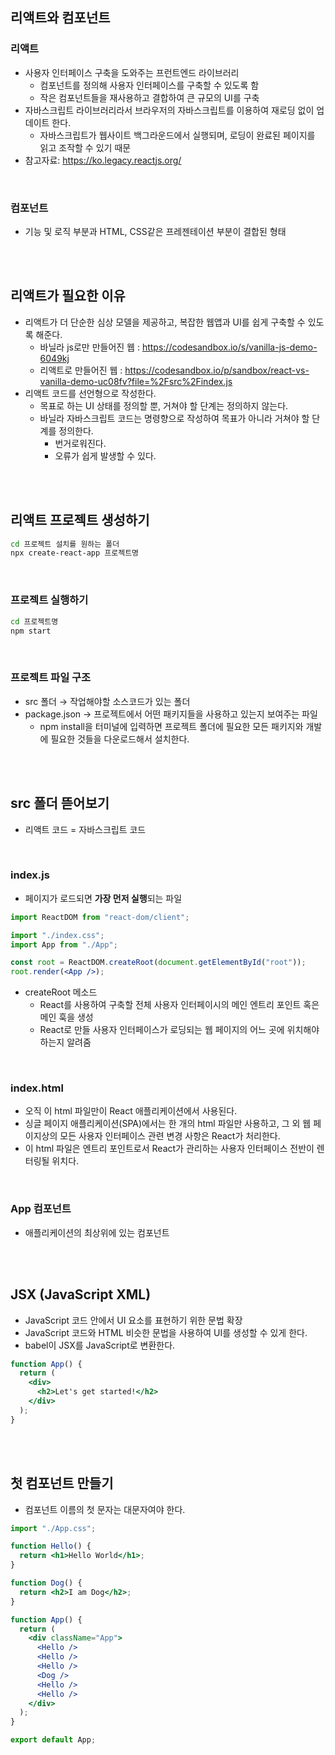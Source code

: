 ## 리액트와 컴포넌트

### 리액트

- 사용자 인터페이스 구축을 도와주는 프런트엔드 라이브러리
  - 컴포넌트를 정의해 사용자 인터페이스를 구축할 수 있도록 함
  - 작은 컴포넌트들을 재사용하고 결합하여 큰 규모의 UI를 구축
- 자바스크립트 라이브러리라서 브라우저의 자바스크립트를 이용하여 재로딩 없이 업데이트 한다.
  - 자바스크립트가 웹사이트 백그라운드에서 실행되며, 로딩이 완료된 페이지를 읽고 조작할 수 있기 때문
- 참고자료: https://ko.legacy.reactjs.org/

<br>

### 컴포넌트

- 기능 및 로직 부분과 HTML, CSS같은 프레젠테이션 부분이 결합된 형태

<br>
<br>

## 리액트가 필요한 이유

- 리액트가 더 단순한 심상 모델을 제공하고, 복잡한 웹앱과 UI를 쉽게 구축할 수 있도록 해준다.
  - 바닐라 js로만 만들어진 웹 : https://codesandbox.io/s/vanilla-js-demo-6049kj
  - 리액트로 만들어진 웹 : https://codesandbox.io/p/sandbox/react-vs-vanilla-demo-uc08fv?file=%2Fsrc%2Findex.js
- 리액트 코드를 선언형으로 작성한다.
  - 목표로 하는 UI 상태를 정의할 뿐, 거쳐야 할 단계는 정의하지 않는다.
  - 바닐라 자바스크립트 코드는 명령향으로 작성하여 목표가 아니라 거쳐야 할 단계를 정의한다.
    - 번거로워진다.
    - 오류가 쉽게 발생할 수 있다.

<br>
<br>

## 리액트 프로젝트 생성하기

```bash
cd 프로젝트 설치를 원하는 폴더
npx create-react-app 프로젝트명
```

<br>

### 프로젝트 실행하기

```bash
cd 프로젝트명
npm start
```

<br>

### 프로젝트 파일 구조

- src 폴더 → 작업해야할 소스코드가 있는 폴더
- package.json → 프로젝트에서 어떤 패키지들을 사용하고 있는지 보여주는 파일
  - npm install을 터미널에 입력하면 프로젝트 폴더에 필요한 모든 패키지와 개발에 필요한 것들을 다운로드해서 설치한다.

<br>
<br>

## src 폴더 뜯어보기

- 리액트 코드 = 자바스크립트 코드

<br>

### index.js

- 페이지가 로드되면 **가장 먼저 실행**되는 파일

```jsx
import ReactDOM from "react-dom/client";

import "./index.css";
import App from "./App";

const root = ReactDOM.createRoot(document.getElementById("root"));
root.render(<App />);
```

- createRoot 메소드
  - React를 사용하여 구축할 전체 사용자 인터페이시의 메인 엔트리 포인트 혹은 메인 훅을 생성
  - React로 만들 사용자 인터페이스가 로딩되는 웹 페이지의 어느 곳에 위치해야 하는지 알려줌

<br>

### index.html

- 오직 이 html 파일만이 React 애플리케이션에서 사용된다.
- 싱글 페이지 애플리케이션(SPA)에서는 한 개의 html 파일만 사용하고, 그 외 웹 페이지상의 모든 사용자 인터페이스 관련 변경 사항은 React가 처리한다.
- 이 html 파일은 엔트리 포인트로서 React가 관리하는 사용자 인터페이스 전반이 렌터링될 위치다.

<br>

### App 컴포넌트

- 애플리케이션의 최상위에 있는 컴포넌트

<br>
<br>

## JSX (JavaScript XML)

- JavaScript 코드 안에서 UI 요소를 표현하기 위한 문법 확장
- JavaScript 코드와 HTML 비슷한 문법을 사용하여 UI를 생성할 수 있게 한다.
- babel이 JSX를 JavaScript로 변환한다.

```jsx
function App() {
  return (
    <div>
      <h2>Let's get started!</h2>
    </div>
  );
}
```

<br>
<br>

## 첫 컴포넌트 만들기

- 컴포넌트 이름의 첫 문자는 대문자여야 한다.

```jsx
import "./App.css";

function Hello() {
  return <h1>Hello World</h1>;
}

function Dog() {
  return <h2>I am Dog</h2>;
}

function App() {
  return (
    <div className="App">
      <Hello />
      <Hello />
      <Hello />
      <Dog />
      <Hello />
      <Hello />
    </div>
  );
}

export default App;
```
